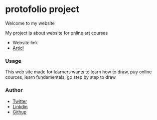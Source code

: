 <!DOCTYPE html>
<html>
   <head>
        <meta charset="UTF-8">
	<meta name="viewport" content="width=device-width, initial-scale=1.0">
   </head>
<body>
    <h1>protofolio project</h1>
    <p>Welcome to my website</p>
    <p>My project is about website for online art courses</p>
    <ul>
	<li><a href=""></a>Website link</li>
	<li><a href="">Articl</a></li>
    </ul>
    <h3>Usage</h3>
    <p>This web site made for learners wants to learn how to draw, puy online cources, learn fundamentals, go step by step to draw</p>
    <h3>Author</h3>
    <ul>
	<li><a href="">Twitter</a></li>
	<li><a href="">Linkdin</a></li>
	<li><a href="">Githup</a></li>
    </ul>
</body>
</html>
